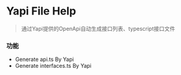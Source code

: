 # Yapi File Help

> 通过Yapi提供的OpenApi自动生成接口列表、typescript接口文件

### 功能

- Generate api.ts By Yapi
- Generate interfaces.ts By Yapi
